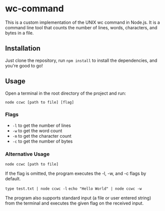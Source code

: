 # wc-command

This is a custom implementation of the UNIX wc command in Node.js. It is a command line tool that counts the number of lines, words, characters, and bytes in a file.

## Installation

Just clone the repository, run `npm install` to install the dependencies, and you're good to go!

## Usage

Open a terminal in the root directory of the project and run:

`node ccwc [path to file] [flag]`

### Flags

- `-l` to get the number of lines
- `-w` to get the word count
- `-m` to get the character count
- `-c` to get the number of bytes

### Alternative Usage

`node ccwc [path to file]`

If the flag is omitted, the program executes the -l, -w, and -c flags by default.

`type test.txt | node ccwc -l`
`echo "Hello World" | node ccwc -w`

The program also supports standard input (a file or user entered string) from the terminal and executes the given flag on the received input.

